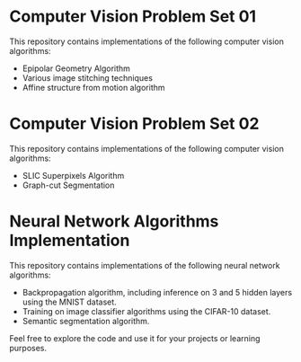 
# Computer Vision Problem Set 01

This repository contains implementations of the following computer vision algorithms:

- Epipolar Geometry Algorithm
- Various image stitching techniques
- Affine structure from motion algorithm

# Computer Vision Problem Set 02

This repository contains implementations of the following computer vision algorithms:

- SLIC Superpixels Algorithm
- Graph-cut Segmentation

# Neural Network Algorithms Implementation

This repository contains implementations of the following neural network algorithms:

- Backpropagation algorithm, including inference on 3 and 5 hidden layers using the MNIST dataset.
- Training on image classifier algorithms using the CIFAR-10 dataset.
- Semantic segmentation algorithm.

Feel free to explore the code and use it for your projects or learning purposes.

